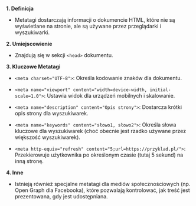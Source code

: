 
**1. Definicja**

- Metatagi dostarczają informacji o dokumencie HTML, które nie są wyświetlane na stronie, ale są używane przez przeglądarki i wyszukiwarki.

**2. Umiejscowienie**

- Znajdują się w sekcji `<head>` dokumentu.

**3. Kluczowe Metatagi**

- `<meta charset="UTF-8">`: Określa kodowanie znaków dla dokumentu.
    
- `<meta name="viewport" content="width=device-width, initial-scale=1.0">`: Ustawia widok dla urządzeń mobilnych i skalowanie.
    
- `<meta name="description" content="Opis strony">`: Dostarcza krótki opis strony dla wyszukiwarek.
    
- `<meta name="keywords" content="słowo1, słowo2">`: Określa słowa kluczowe dla wyszukiwarek (choć obecnie jest rzadko używane przez większość wyszukiwarek).
    
- `<meta http-equiv="refresh" content="5;url=https://przyklad.pl/">`: Przekierowuje użytkownika po określonym czasie (tutaj 5 sekund) na inną stronę.
    

**4. Inne**

- Istnieją również specjalne metatagi dla mediów społecznościowych (np. Open Graph dla Facebooka), które pozwalają kontrolować, jak treść jest prezentowana, gdy jest udostępniana.